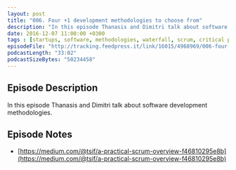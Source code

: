 ```yaml
---
layout: post
title: "006. Four +1 development methodologies to choose from"
description: "In this episode Thanasis and Dimitri talk about software development methodologies."
date: 2016-12-07 11:00:00 +0300
tags : [startups, software, methodologies, waterfall, scrum, critical path, kanban]
episodeFile: "http://tracking.feedpress.it/link/16015/4968969/006-four-1-development-methodologies-to-choose-from.mp3"
podcastLength: "33:02"
podcastSizeBytes: "50234458"
---
```


## Episode Description

In this episode Thanasis and Dimitri talk about software development methodologies.

## Episode Notes

* [https://medium.com/@tsif/a-practical-scrum-overview-f46810295e8b](https://medium.com/@tsif/a-practical-scrum-overview-f46810295e8b)
